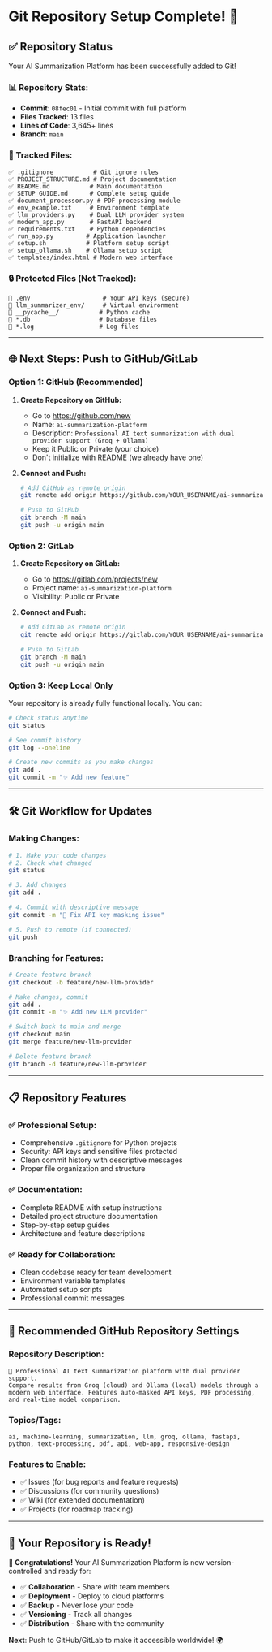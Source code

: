 # Git Repository Setup Complete! 🎉

## ✅ **Repository Status**

Your AI Summarization Platform has been successfully added to Git!

### **📊 Repository Stats:**
- **Commit**: `08fec01` - Initial commit with full platform
- **Files Tracked**: 13 files
- **Lines of Code**: 3,645+ lines
- **Branch**: `main`

### **📁 Tracked Files:**
```
✅ .gitignore           # Git ignore rules
✅ PROJECT_STRUCTURE.md # Project documentation
✅ README.md           # Main documentation
✅ SETUP_GUIDE.md      # Complete setup guide
✅ document_processor.py # PDF processing module
✅ env_example.txt     # Environment template
✅ llm_providers.py    # Dual LLM provider system
✅ modern_app.py       # FastAPI backend
✅ requirements.txt    # Python dependencies
✅ run_app.py         # Application launcher
✅ setup.sh           # Platform setup script
✅ setup_ollama.sh    # Ollama setup script
✅ templates/index.html # Modern web interface
```

### **🔒 Protected Files (Not Tracked):**
```
🚫 .env                    # Your API keys (secure)
🚫 llm_summarizer_env/     # Virtual environment
🚫 __pycache__/           # Python cache
🚫 *.db                   # Database files
🚫 *.log                  # Log files
```

---

## 🌐 **Next Steps: Push to GitHub/GitLab**

### **Option 1: GitHub (Recommended)**

1. **Create Repository on GitHub:**
   - Go to https://github.com/new
   - Name: `ai-summarization-platform`
   - Description: `Professional AI text summarization with dual provider support (Groq + Ollama)`
   - Keep it Public or Private (your choice)
   - Don't initialize with README (we already have one)

2. **Connect and Push:**
   ```bash
   # Add GitHub as remote origin
   git remote add origin https://github.com/YOUR_USERNAME/ai-summarization-platform.git
   
   # Push to GitHub
   git branch -M main
   git push -u origin main
   ```

### **Option 2: GitLab**

1. **Create Repository on GitLab:**
   - Go to https://gitlab.com/projects/new
   - Project name: `ai-summarization-platform`
   - Visibility: Public or Private

2. **Connect and Push:**
   ```bash
   # Add GitLab as remote origin
   git remote add origin https://gitlab.com/YOUR_USERNAME/ai-summarization-platform.git
   
   # Push to GitLab
   git branch -M main
   git push -u origin main
   ```

### **Option 3: Keep Local Only**
Your repository is already fully functional locally. You can:
```bash
# Check status anytime
git status

# See commit history
git log --oneline

# Create new commits as you make changes
git add .
git commit -m "✨ Add new feature"
```

---

## 🛠️ **Git Workflow for Updates**

### **Making Changes:**
```bash
# 1. Make your code changes
# 2. Check what changed
git status

# 3. Add changes
git add .

# 4. Commit with descriptive message
git commit -m "🔧 Fix API key masking issue"

# 5. Push to remote (if connected)
git push
```

### **Branching for Features:**
```bash
# Create feature branch
git checkout -b feature/new-llm-provider

# Make changes, commit
git add .
git commit -m "✨ Add new LLM provider"

# Switch back to main and merge
git checkout main
git merge feature/new-llm-provider

# Delete feature branch
git branch -d feature/new-llm-provider
```

---

## 📋 **Repository Features**

### **✅ Professional Setup:**
- Comprehensive `.gitignore` for Python projects
- Security: API keys and sensitive files protected
- Clean commit history with descriptive messages
- Proper file organization and structure

### **✅ Documentation:**
- Complete README with setup instructions
- Detailed project structure documentation
- Step-by-step setup guides
- Architecture and feature descriptions

### **✅ Ready for Collaboration:**
- Clean codebase ready for team development
- Environment variable templates
- Automated setup scripts
- Professional commit messages

---

## 🎯 **Recommended GitHub Repository Settings**

### **Repository Description:**
```
🤖 Professional AI text summarization platform with dual provider support. 
Compare results from Groq (cloud) and Ollama (local) models through a 
modern web interface. Features auto-masked API keys, PDF processing, 
and real-time model comparison.
```

### **Topics/Tags:**
```
ai, machine-learning, summarization, llm, groq, ollama, fastapi, 
python, text-processing, pdf, api, web-app, responsive-design
```

### **Features to Enable:**
- ✅ Issues (for bug reports and feature requests)
- ✅ Discussions (for community questions)
- ✅ Wiki (for extended documentation)
- ✅ Projects (for roadmap tracking)

---

## 🚀 **Your Repository is Ready!**

**🎉 Congratulations!** Your AI Summarization Platform is now version-controlled and ready for:

- ✅ **Collaboration** - Share with team members
- ✅ **Deployment** - Deploy to cloud platforms
- ✅ **Backup** - Never lose your code
- ✅ **Versioning** - Track all changes
- ✅ **Distribution** - Share with the community

**Next**: Push to GitHub/GitLab to make it accessible worldwide! 🌍
